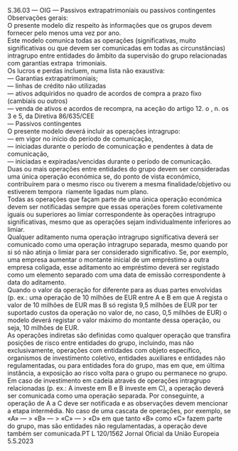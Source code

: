  
S.36.03 — OIG — Passivos extrapatrimoniais ou passivos contingentes  
Observações gerais:  
O presente modelo diz respeito às informações que os grupos devem fornecer pelo menos uma vez por ano.  
Este modelo comunica todas as operações (significativas, muito significativas ou que devem ser comunicadas em todas 
as circunstâncias) intragrupo entre entidades do âmbito da supervisão do grupo relacionadas com garantias extrapa ­
trimoniais.  
Os lucros e perdas incluem, numa lista não exaustiva:  
— Garantias extrapatrimoniais;  
— linhas de crédito não utilizadas  
— ativos adquiridos no quadro de acordos de compra a prazo fixo (cambiais ou outros)  
— venda de ativos e acordos de recompra, na aceção do artigo 12.  o , n.  os 3 e 5, da Diretiva 86/635/CEE  
— Passivos contingentes  
O presente modelo deverá incluir as operações intragrupo:  
— em vigor no início do período de comunicação,  
— iniciadas durante o período de comunicação e pendentes à data de comunicação,  
— iniciadas e expiradas/vencidas durante o período de comunicação.  
Duas ou mais operações entre entidades do grupo devem ser consideradas uma única operação económica se, do ponto 
de vista económico, contribuírem para o mesmo risco ou tiverem a mesma finalidade/objetivo ou estiverem tempora ­
riamente ligadas num plano.  
Todas as operações que façam parte de uma única operação económica devem ser notificadas sempre que essas 
operações forem coletivamente iguais ou superiores ao limiar correspondente às operações intragrupo significativas, 
mesmo que as operações sejam individualmente inferiores ao limiar.  
Qualquer aditamento numa operação intragrupo significativa deverá ser comunicado como uma operação intragrupo 
separada, mesmo quando por si só não atinja o limiar para ser considerado significativo. Se, por exemplo, uma empresa 
aumentar o montante inicial de um empréstimo a outra empresa coligada, esse aditamento ao empréstimo deverá ser 
registado como um elemento separado com uma data de emissão correspondente à data do aditamento.  
Quando o valor da operação for diferente para as duas partes envolvidas (p. ex.: uma operação de 10 milhões de EUR 
entre A e B em que A regista o valor de 10 milhões de EUR mas B só regista 9,5 milhões de EUR por ter suportado 
custos da operação no valor de, no caso, 0,5 milhões de EUR) o modelo deverá registar o valor máximo do montante 
dessa operação, ou seja, 10 milhões de EUR.  
As operações indiretas são definidas como qualquer operação que transfira posições de risco entre entidades do grupo, 
incluindo, mas não exclusivamente, operações com entidades com objeto específico, organismos de investimento 
coletivo, entidades auxiliares e entidades não regulamentadas, ou para entidades fora do grupo, mas em que, em última 
instância, a exposição ao risco volta para o grupo ou permanece no grupo. Em caso de investimento em cadeia através 
de operações intragrupo relacionadas (p. ex.: A investe em B e B investe em C), a operação deverá ser comunicada como 
uma operação separada. Por conseguinte, a operação de A a C deve ser notificada e as observações devem mencionar a 
etapa intermédia. No caso de uma cascata de operações, por exemplo, se «A» — > «B» — > «C» — > «D» em que tanto 
«B» como «C» fazem parte do grupo, mas são entidades não regulamentadas, a operação deve também ser comunicada.PT  L 120/1562 Jornal Oficial da União Europeia 5.5.2023